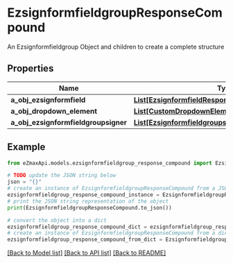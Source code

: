 # EzsignformfieldgroupResponseCompound

An Ezsignformfieldgroup Object and children to create a complete structure

## Properties

Name | Type | Description | Notes
------------ | ------------- | ------------- | -------------
**a_obj_ezsignformfield** | [**List[EzsignformfieldResponseCompound]**](EzsignformfieldResponseCompound.md) |  | 
**a_obj_dropdown_element** | [**List[CustomDropdownElementResponseCompound]**](CustomDropdownElementResponse.md) |  | [optional] 
**a_obj_ezsignformfieldgroupsigner** | [**List[EzsignformfieldgroupsignerResponseCompound]**](EzsignformfieldgroupsignerResponse.md) |  | 

## Example

```python
from eZmaxApi.models.ezsignformfieldgroup_response_compound import EzsignformfieldgroupResponseCompound

# TODO update the JSON string below
json = "{}"
# create an instance of EzsignformfieldgroupResponseCompound from a JSON string
ezsignformfieldgroup_response_compound_instance = EzsignformfieldgroupResponseCompound.from_json(json)
# print the JSON string representation of the object
print(EzsignformfieldgroupResponseCompound.to_json())

# convert the object into a dict
ezsignformfieldgroup_response_compound_dict = ezsignformfieldgroup_response_compound_instance.to_dict()
# create an instance of EzsignformfieldgroupResponseCompound from a dict
ezsignformfieldgroup_response_compound_from_dict = EzsignformfieldgroupResponseCompound.from_dict(ezsignformfieldgroup_response_compound_dict)
```
[[Back to Model list]](../README.md#documentation-for-models) [[Back to API list]](../README.md#documentation-for-api-endpoints) [[Back to README]](../README.md)


